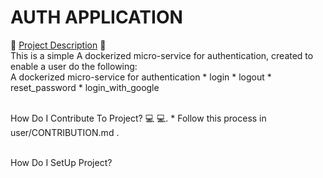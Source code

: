 # AUTH APPLICATION
:sparkler: [Project Description](#AUTH-APPLICATION) :sparkler:
<br>This is a simple A dockerized micro-service for authentication, created to enable a user do the following:
<br> A dockerized micro-service for authentication
	* login
	* logout
	* reset_password
	* login_with_google

<br> How Do I Contribute To Project? :computer: :computer:.
    * Follow this process in user/CONTRIBUTION.md .

<br> How Do I SetUp Project?  
